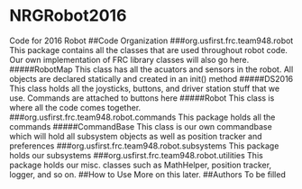 # NRGRobot2016
Code for 2016 Robot
##Code Organization
###org.usfirst.frc.team948.robot
This package contains all the classes that are used throughout robot
code. Our own implementation of FRC library classes will also go here.
#####RobotMap
This class has all the acuators and sensors in the robot.
All objects are declared statically and created in an init() method
#####DS2016
This class holds all the joysticks, buttons, and driver station
stuff that we use. Commands are attached to buttons here
#####Robot
This class is where all the code comes together. 
###org.usfirst.frc.team948.robot.commands
This package holds all the commands
#####CommandBase
This class is our own commandbase which will hold all subsystem objects
as well as position tracker and preferences
###org.usfirst.frc.team948.robot.subsystems
This package holds our subsystems
###org.usfirst.frc.team948.robot.utilities
This package holds our misc. classes such as MathHelper, position tracker,
logger, and so on. 
##How to Use
More on this later.
##Authors
To be filled
